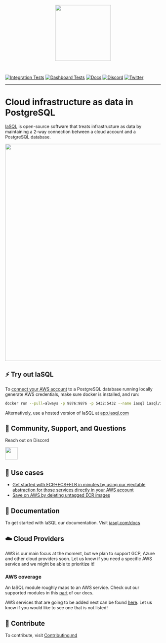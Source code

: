 <p align="center">
  <picture>
    <source media="(prefers-color-scheme: dark)" srcset="./site/static/img/logo_dark.png">
    <source media="(prefers-color-scheme: light)" srcset="/site/static/img/logo.png">
    <img width="180"/>
  </picture>
</p>

&nbsp;

[![Integration Tests](https://github.com/iasql/iasql/actions/workflows/tests.yml/badge.svg)](https://github.com/iasql/iasql/actions/workflows/tests.yml)
[![Dashboard Tests](https://github.com/iasql/iasql/actions/workflows/tests-dashboard.yml/badge.svg)](https://github.com/iasql/iasql/actions/workflows/tests-dashboard.yml)
[![Docs](https://img.shields.io/badge/docs-docusaurus-blue)](https://iasql.com/docs)
[![Discord](https://img.shields.io/badge/discord-iasql-purple)](https://discord.com/invite/machGGczea)
[![Twitter](https://img.shields.io/badge/twitter-iasql-9cf)](https://www.twitter.com/iasql)

---

# Cloud infrastructure as data in PostgreSQL

[IaSQL](https://iasql.com) is open-source software that treats infrastructure as data by maintaining a 2-way connection between a cloud account and a PostgreSQL database.

<picture>
  <source media="(prefers-color-scheme: dark)" srcset="./site/static/img/ec2-typewriter_dark.gif">
  <source media="(prefers-color-scheme: light)" srcset="/site/static/img/ec2-typewriter.gif">
  <img width="700"/>
</picture>

## ⚡️ Try out IaSQL

To [connect your AWS account](https://iasql.com/docs/aws) to a PostgreSQL database running locally generate AWS credentials, make sure docker is installed, and run:

```bash
docker run --pull=always -p 9876:9876 -p 5432:5432 --name iasql iasql/iasql
```

Alternatively, use a hosted version of IaSQL at [app.iasql.com](https://app.iasql.com)

## 💬 Community, Support, and Questions

Reach out on Discord

<a href="https://discord.com/invite/machGGczea">
  <img src="https://discord.com/assets/ff41b628a47ef3141164bfedb04fb220.png" height="40px" />
</a>

## 🔨 Use cases

- [Get started with ECR+ECS+ELB in minutes by using our ejectable abstraction for those services directly in your AWS account](https://iasql.com/blog/ecs-simplified)
- [Save on AWS by deleting untagged ECR images](https://iasql.com/blog/ecr-save)

## 📄 Documentation

To get started with IaSQL our documentation. Visit [iasql.com/docs](https://iasql.com/docs)

## ☁️ Cloud Providers

AWS is our main focus at the moment, but we plan to support GCP, Azure and other cloud providers soon. Let us know if you need a specific AWS service and we might be able to prioritize it!

### AWS coverage

An IaSQL module roughly maps to an AWS service. Check out our supported modules in this [part](https://iasql.com/docs/modules/) of our docs. 

AWS services that are going to be added next can be found [here](https://github.com/iasql/iasql/issues?q=is%3Aissue+is%3Aopen+label%3A%22cloud+coverage%22). Let us know if you would like to see one that is not listed!

## 🚀 Contribute

To contribute, visit [Contributing.md](https://github.com/iasql/iasql/blob/main/CONTRIBUTING.md)
